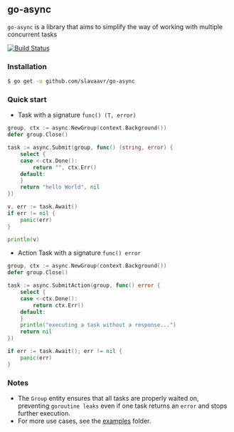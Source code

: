 ## go-async
`go-async` is a library that aims to simplify the way of working with multiple concurrent tasks 


[![Build Status][ci-badge]][ci-runs]

### Installation

```sh
$ go get -u github.com/slavaavr/go-async
```

### Quick start
- Task with a signature `func() (T, error)`
```go
group, ctx := async.NewGroup(context.Background())
defer group.Close()

task := async.Submit(group, func() (string, error) {
    select {
	case <-ctx.Done():
		return "", ctx.Err()
	default:
    }
	return "hello World", nil
})

v, err := task.Await()
if err != nil {
	panic(err)
}

println(v)
```
- Action Task with a signature `func() error`
```go
group, ctx := async.NewGroup(context.Background())
defer group.Close()

task := async.SubmitAction(group, func() error {
    select {
    case <-ctx.Done():
        return ctx.Err()
    default:
    }
	println("executing a task without a response...")
	return nil
})

if err := task.Await(); err != nil {
	panic(err)
}
```

### Notes
- The `Group` entity ensures that all tasks are properly waited on, preventing `goroutine leaks` even if one task returns an `error` and stops further execution.
- For more use cases, see the [examples](https://github.com/slavaavr/go-async/tree/main/internal/examples) folder.

[ci-badge]:      https://github.com/slavaavr/go-async/actions/workflows/main.yaml/badge.svg
[ci-runs]:       https://github.com/slavaavr/go-async/actions
